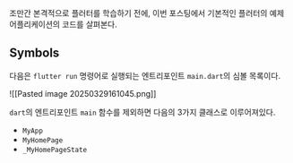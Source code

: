 
조만간 본격적으로 플러터를 학습하기 전에, 이번 포스팅에서 기본적인 플러터의 예제 어플리케이션의
 코드를 살펴본다.

## Symbols

다음은 `flutter run` 명령어로 실행되는 엔트리포인트 `main.dart`의 심볼 목록이다.

![[Pasted image 20250329161045.png]]

`dart`의 엔트리포인트 `main` 함수를 제외하면 다음의 3가지 클래스로 이루어져있다.
- `MyApp`
- `MyHomePage`
- `_MyHomePageState`
